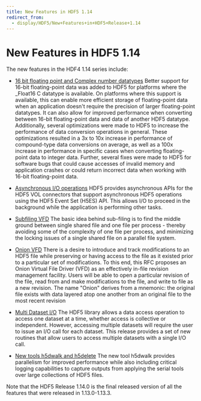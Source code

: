 ```yaml
---
title: New Features in HDF5 1.14
redirect_from: 
  - display/HDF5/New+Features+in+HDF5+Release+1.14
---
```


# New Features in HDF5 1.14

The new features in the HDF4 1.14 series include:

* [16 bit floating point and Complex number datatypes](https://docs.hdfgroup.org/hdf5/rfc/RFC__Adding_support_for_16_bit_floating_point_and_Complex_number_datatypes_to_HDF5.pdf)
Better support for 16-bit floating-point data was added to HDF5 for platforms where the
\_Float16 C datatype is available. On platforms where this support is available, this can
enable more efficient storage of floating-point data when an application doesn't require
the precision of larger floating-point datatypes. It can also allow for improved performance
when converting between 16-bit floating-point data and data of another HDF5 datatype.
Additionally, several optimizations were made to HDF5 to increase the performance of
data conversion operations in general. These optimizations resulted in a 3x to 10x increase
in performance of compound-type data conversions on average, as well as a 100x increase
in performance in specific cases when converting floating-point data to integer data. Further,
several fixes were made to HDF5 for software bugs that could cause accesses of invalid
memory and application crashes or could return incorrect data when working with 16-bit
floating-point data.

* [Asynchronous I/O operations](asyn_ops_wHDF5_VOL_connectors.md)
HDF5 provides asynchronous APIs for the HDF5 VOL connectors that
support asynchronous HDF5 operations using the HDF5 Event Set (H5ES)
API. This allows I/O to proceed in the background while the application
is performing other tasks.

* [Subfiling VFD](https://docs.hdfgroup.org/hdf5/rfc/RFC_VFD_subfiling_200424.pdf)
The basic idea behind sub-filing is to find the middle ground between
single shared file and one file per process - thereby avoiding some
of the complexity of one file per process, and minimizing the locking
issues of a single shared file on a parallel file system.

* [Onion VFD](https://docs.hdfgroup.org/hdf5/rfc/Onion_VFD_RFC_211122.pdf)
There is a desire to introduce and track modifications to an HDF5 file
while preserving or having access to the file as it existed prior to a
particular set of modifications. To this end, this RFC proposes an Onion
Virtual File Driver (VFD) as an effectively in-file revision management
facility. Users will be able to open a particular revision of the file,
read from and make modifications to the file, and write to file as a new
revision. The name "Onion" derives from a mnemonic: the original file
exists with data layered atop one another from an original file to the
most recent revision

* [Multi Dataset I/O](https://docs.hdfgroup.org/hdf5/rfc/H5HPC_MultiDset_RW_IO_RFC.pdf)
The HDF5 library allows a data access operation to access one dataset at
a time, whether access is collective or independent. However, accessing
multiple datasets will require the user to issue an I/O call for each
dataset. This release provides a set of new routines that allow users
to access multiple datasets with a single I/O call.

* [New tools h5dwalk and h5delete]()
The new tool h5dwalk provides parallelism for improved performance while
also including critical logging capabilities to capture outputs from
applying the serial tools over large collections of HDF5 files.

 
Note that the HDF5 Release 1.14.0 is the final released version of all the features
that were released in 1.13.0-1.13.3.
